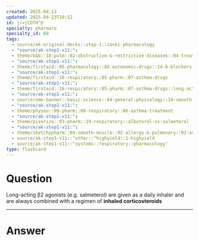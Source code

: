 ```yaml
---
created: 2025-04-13
updated: 2025-04-13T10:52
id: j(=jCDTH^@
specialty: pharmaco
specialty_id: 68
tags:
  - source/ak-original-decks::step-1::zanki-pharmacology
  - "source/ak-step1-v11:": 
  - theme/b&b::18-pulm::02-obstructive-&-restrictive-diseases::04-treatment-of-copd-&-asthma
  - "source/ak-step1-v11:": 
  - theme/firstaid::05-pharmacology::02-autonomic-drugs::14-b-blockers::b-agonists::b2-agonists::long-acting
  - "source/ak-step1-v11:": 
  - theme/firstaid::16-respiratory::05-pharm::07-asthma-drugs
  - "source/ak-step1-v11:": 
  - theme/firstaid::16-respiratory::05-pharm::07-asthma-drugs::long-acting-b2-agonists
  - "source/ak-step1-v11:": 
  - source/ome-banner::basic-science::04-general-physiology::14-smooth-muscle
  - "source/ak-step1-v11:": 
  - theme/physeo::09-pharm::08-respiratory::06-asthma-treatment
  - "source/ak-step1-v11:": 
  - theme/pixorize::03-pharm::19-respiratory::albuterol-vs-salmeterol
  - "source/ak-step1-v11:": 
  - theme/sketchypharm::04-smooth-muscle::02-allergy-&-pulmonary::02-asthma-therapy
  - source/ak-step1-v11::^other::^highyield::1-highyield
  - source/ak-step1-v11::^systems::respiratory::pharmacology"
type: flashcard
---
```


# Question
Long-acting β2 agonists (e.g. salmeterol) are given as a daily inhaler and are always combined with a regimen of **inhaled corticosteroids**

---

# Answer
